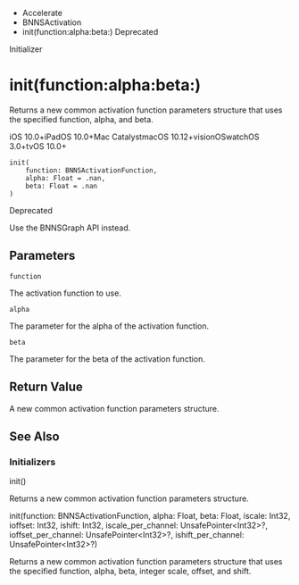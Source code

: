 

- Accelerate
- BNNSActivation
-  init(function:alpha:beta:) Deprecated

Initializer

# init(function:alpha:beta:)

Returns a new common activation function parameters structure that uses the specified function, alpha, and beta.

iOS 10.0+iPadOS 10.0+Mac CatalystmacOS 10.12+visionOSwatchOS 3.0+tvOS 10.0+

``` source
init(
    function: BNNSActivationFunction,
    alpha: Float = .nan,
    beta: Float = .nan
)
```

Deprecated

Use the BNNSGraph API instead.

## Parameters 

`function`  

The activation function to use.

`alpha`  

The parameter for the alpha of the activation function.

`beta`  

The parameter for the beta of the activation function.

## Return Value

A new common activation function parameters structure.

## See Also

### Initializers

init()

Returns a new common activation function parameters structure.

init(function: BNNSActivationFunction, alpha: Float, beta: Float, iscale: Int32, ioffset: Int32, ishift: Int32, iscale_per_channel: UnsafePointer&lt;Int32>?, ioffset_per_channel: UnsafePointer&lt;Int32>?, ishift_per_channel: UnsafePointer&lt;Int32>?)

Returns a new common activation function parameters structure that uses the specified function, alpha, beta, integer scale, offset, and shift.


